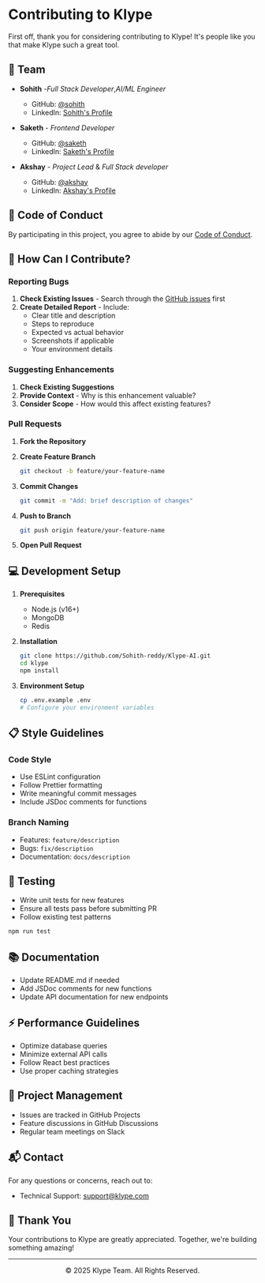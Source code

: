 # Contributing to Klype

First off, thank you for considering contributing to Klype! It's people like you that make Klype such a great tool.

## 🤝 Team

- **Sohith** -_Full Stack Developer_,_AI/ML Engineer_
  - GitHub: [@sohith](https://github.com/Sohith-reddy)
  - LinkedIn: [Sohith's Profile](https://linkedin.com/in/sohithreddy)

- **Saketh** - _Frontend Developer_
  - GitHub: [@saketh](https://github.com/saki1205)
  - LinkedIn: [Saketh's Profile](https://www.linkedin.com/in/saketh-mothe/)

- **Akshay** - _Project Lead_ & _Full Stack developer_
  - GitHub: [@akshay](https://github.com/akki-2004)
  - LinkedIn: [Akshay's Profile](https://www.linkedin.com/in/tirumani-satya-akshay-bb4885284)

## 📝 Code of Conduct

By participating in this project, you agree to abide by our [Code of Conduct](CODE_OF_CONDUCT.md).

## 🚀 How Can I Contribute?

### Reporting Bugs

1. **Check Existing Issues** - Search through the [GitHub issues](https://github.com/yourusername/klype/issues) first
2. **Create Detailed Report** - Include:
   - Clear title and description
   - Steps to reproduce
   - Expected vs actual behavior
   - Screenshots if applicable
   - Your environment details

### Suggesting Enhancements

1. **Check Existing Suggestions**
2. **Provide Context** - Why is this enhancement valuable?
3. **Consider Scope** - How would this affect existing features?

### Pull Requests

1. **Fork the Repository**
2. **Create Feature Branch**

   ```bash
   git checkout -b feature/your-feature-name
   ```

3. **Commit Changes**

   ```bash
   git commit -m "Add: brief description of changes"
   ```

4. **Push to Branch**

   ```bash
   git push origin feature/your-feature-name
   ```

5. **Open Pull Request**

## 💻 Development Setup

1. **Prerequisites**
   - Node.js (v16+)
   - MongoDB
   - Redis

2. **Installation**

   ```bash
   git clone https://github.com/Sohith-reddy/Klype-AI.git
   cd klype
   npm install
   ```

3. **Environment Setup**

   ```bash
   cp .env.example .env
   # Configure your environment variables
   ```

## 📋 Style Guidelines

### Code Style

- Use ESLint configuration
- Follow Prettier formatting
- Write meaningful commit messages
- Include JSDoc comments for functions

### Branch Naming

- Features: `feature/description`
- Bugs: `fix/description`
- Documentation: `docs/description`

## 🧪 Testing

- Write unit tests for new features
- Ensure all tests pass before submitting PR
- Follow existing test patterns

```bash
npm run test
```

## 📚 Documentation

- Update README.md if needed
- Add JSDoc comments for new functions
- Update API documentation for new endpoints

## ⚡ Performance Guidelines

- Optimize database queries
- Minimize external API calls
- Follow React best practices
- Use proper caching strategies

## 🎯 Project Management

- Issues are tracked in GitHub Projects
- Feature discussions in GitHub Discussions
- Regular team meetings on Slack

## 📬 Contact

For any questions or concerns, reach out to:

- Technical Support: <support@klype.com>

## 🙏 Thank You

Your contributions to Klype are greatly appreciated. Together, we're building something amazing!

---

<p align="center">© 2025 Klype Team. All Rights Reserved.</p>
